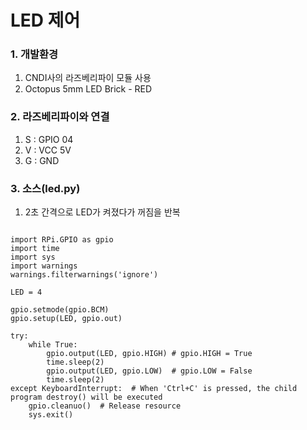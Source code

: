 # LED 제어

### 1. 개발환경
1. CNDI사의 라즈베리파이 모듈 사용
2. Octopus 5mm LED Brick - RED

### 2. 라즈베리파이와 연결
1. S : GPIO 04
2. V : VCC 5V
3. G : GND

### 3. 소스(led.py)
1. 2초 간격으로 LED가 켜졌다가 꺼짐을 반복

<pre><code>
import RPi.GPIO as gpio
import time
import sys
import warnings
warnings.filterwarnings('ignore')

LED = 4

gpio.setmode(gpio.BCM)
gpio.setup(LED, gpio.out)

try:
    while True:
        gpio.output(LED, gpio.HIGH) # gpio.HIGH = True
        time.sleep(2)
        gpio.output(LED, gpio.LOW)  # gpio.LOW = False
        time.sleep(2)
except KeyboardInterrupt:  # When 'Ctrl+C' is pressed, the child program destroy() will be executed
    gpio.cleanuo()  # Release resource
    sys.exit()
</code></pre>
